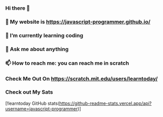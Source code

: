 ### Hi there 👋
### 🔭 My website is https://javascript-programmer.github.io/
### 🌱 I’m currently learning coding

### 💬 Ask me about anything
### 📫 How to reach me: you can reach me in scratch

### Check Me Out On https://scratch.mit.edu/users/learntoday/

### Check out My Sats 

[!learntoday GitHub stats(https://github-readme-stats.vercel.app/api?username=javascript-programmer)]
















































